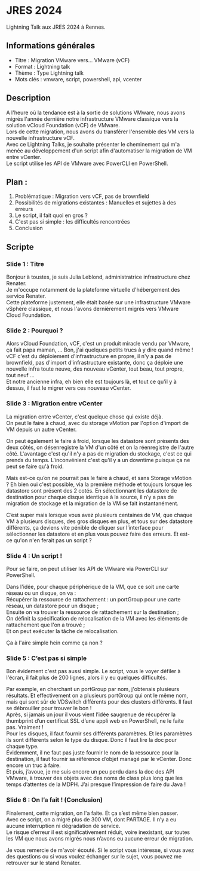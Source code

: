 # JRES 2024

Lightning Talk aux JRES 2024 à Rennes.

## Informations générales
 - Titre : Migration VMware vers... VMware (vCF)
 - Format : Lightning talk
 - Thème : Type Lightning talk
 - Mots clés : vmware, script, powershell, api, vcenter

## Description

A l'heure où la tendance est à la sortie de solutions VMware, nous avons migrés l'année dernière notre infrastructure VMware classique vers la solution vCloud Foundation (vCF) de VMware.  
Lors de cette migration, nous avons du transférer l'ensemble des VM vers la nouvelle infrastructure vCF.  
Avec ce Lightning Talks, je souhaite présenter le cheminement qui m'a menée au développement d'un script afin d'automatiser la migration de VM entre vCenter.  
Le script utilise les API de VMware avec PowerCLI en PowerShell.

## Plan :
1. Problématique : Migration vers vCF, pas de brownfield
2. Possibilités de migrations existantes : Manuelles et sujettes à des erreurs
3. Le script, il fait quoi en gros ?
4. C'est pas si simple : les difficultés rencontrées
5. Conclusion

## Scripte

### Slide 1 : Titre

Bonjour à toustes, je suis Julia Leblond, administratrice infrastructure chez Renater.  
Je m'occupe notamment de la plateforme virtuelle d'hébergement des service Renater.  
Cette plateforme justement, elle était basée sur une infrastructure VMware vSphère classique, et nous l'avons dernièrement migrés vers VMware Cloud Foundation.

### Slide 2 : Pourquoi ?

Alors vCloud Foundation, vCF, c'est un produit miracle vendu par VMware, ça fait papa maman, ... Bon, j'ai quelques petits trucs à y dire quand même !  
vCF c'est du déploiement d'infrastructure en propre, il n'y a pas de brownfield, pas d'import d'infrastructure existante, donc ça déploie une nouvelle infra toute neuve, des nouveau vCenter, tout beau, tout propre, tout neuf ...  
Et notre ancienne infra, eh bien elle est toujours là, et tout ce qu'il y à dessus, il faut le migrer vers ces nouveau vCenter.

### Slide 3 : Migration entre vCenter

La migration entre vCenter, c'est quelque chose qui existe déjà.  
On peut le faire à chaud, avec du storage vMotion par l'option d'import de VM depuis un autre vCenter.

On peut également le faire à froid, lorsque les datastore sont présents des deux côtés, on désenregistre la VM d'un côté et on la réenregistre de l'autre côté.
L'avantage c'est qu'il n'y a pas de migration du stockage, c'est ce qui prends du temps. L'inconvénient c'est qu'il y a un downtime puisque ça ne peut se faire qu'à froid.

Mais est-ce qu’on ne pourrait pas le faire à chaud, et sans Storage vMotion ? Eh bien oui c'est possible, via la première méthode et toujours lorsque les datastore sont présent des 2 cotés. 
En sélectionnant les datastore de destination pour chaque disque identique à la source, il n’y a pas de migration de stockage et la migration de la VM se fait instantanément.

C’est super mais lorsque vous avez plusieurs centaines de VM, que chaque VM à plusieurs disques, des gros disques en plus, et tous sur des datastore différents, ça deviens vite pénible de cliquer sur l’interface pour sélectionner les datastore et en plus vous pouvez faire des erreurs. 
Et est-ce qu'on n'en ferait pas un script ?

### Slide 4 : Un script !

Pour se faire, on peut utiliser les API de VMware via PowerCLI sur PowerShell.

Dans l'idée, pour chaque périphérique de la VM, que ce soit une carte réseau ou un disque, on va :  
Récupérer la ressource de rattachement : un portGroup pour une carte réseau, un datastore pour un disque ;  
Ensuite on va trouver la ressource de rattachement sur la destination ;  
On définit la spécification de relocalisation de la VM avec les éléments de rattachement que l'on a trouvé ;  
Et on peut exécuter la tâche de relocalisation.

Ça à l'aire simple hein comme ça non ?

### Slide 5 : C’est pas si simple

Bon évidement c'est pas aussi simple. Le script, vous le voyer défiler à l'écran, il fait plus de 200 lignes, alors il y eu quelques difficultés.

Par exemple, en cherchant un portGroup par nom, j'obtenais plusieurs résultats. Et effectivement on a plusieurs portGroup qui ont le même nom, mais qui sont sûr de VDSwitch différents pour des clusters différents. Il faut se débrouiller pour trouver le bon !  
Après, si jamais un jour il vous vient l’idée saugrenue de récupérer la thumbprint d’un certificat SSL d’une appli web en PowerShell, ne le faite pas. Vraiment !  
Pour les disques, il faut fournir ses différents paramètres. Et les paramètres ils sont différents selon le type du disque. Donc il faut lire la doc pour chaque type.  
Évidemment, il ne faut pas juste fournir le nom de la ressource pour la destination, il faut fournir sa référence d’objet managé par le vCenter. Donc encore un truc à faire.  
Et puis, j’avoue, je me suis encore un peu perdu dans la doc des API VMware, à trouver des objets avec des noms de class plus long que les temps d’attentes de la MDPH. J’ai presque l’impression de faire du Java !

### Slide 6 : On l’a fait ! (Conclusion)

Finalement, cette migration, on l'a faite. Et ça s’est même bien passer.  
Avec ce script, on a migré plus de 300 VM, dont PARTAGE. Il n’y a eu aucune interruption ni dégradation de service.  
Le risque d’erreur il est significativement réduit, voire inexistant, sur toutes les VM que nous avons migrés nous n’avons eu aucune erreur de migration.

Je vous remercie de m'avoir écouté. 
Si le script vous intéresse, si vous avez des questions ou si vous voulez échanger sur le sujet, vous pouvez me retrouver sur le stand Renater.
